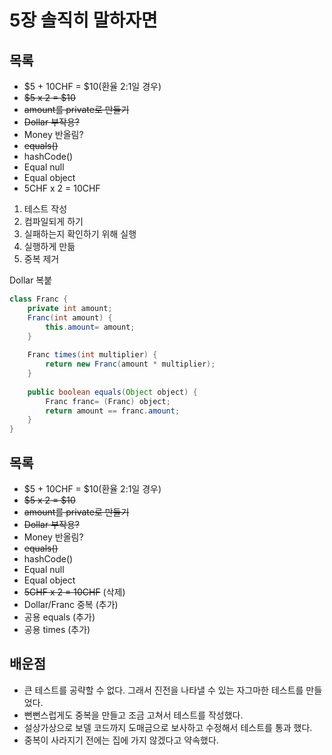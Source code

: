# 5장 솔직히 말하자면

## 목록
- $5 + 10CHF = $10(환율 2:1일 경우)
- ~~$5 x 2 = $10~~
- ~~amount를 private로 만들기~~
- ~~Dollar 부작용?~~
- Money 반올림?
- ~~equals()~~
- hashCode()
- Equal null
- Equal object
- 5CHF x 2 = 10CHF

1. 테스트 작성
2. 컴파일되게 하기
3. 실패하는지 확인하기 위해 실행
4. 실행하게 만듦
5. 중복 제거

Dollar 복붙
```java
class Franc {    
    private int amount;
    Franc(int amount) {
        this.amount= amount;
    }
   
    Franc times(int multiplier) {
        return new Franc(amount * multiplier);
    }
   
    public boolean equals(Object object) {
        Franc franc= (Franc) object;
        return amount == franc.amount;
    }
}
```

## 목록
- $5 + 10CHF = $10(환율 2:1일 경우)
- ~~$5 x 2 = $10~~
- ~~amount를 private로 만들기~~
- ~~Dollar 부작용?~~
- Money 반올림?
- ~~equals()~~
- hashCode()
- Equal null
- Equal object
- ~~5CHF x 2 = 10CHF~~ (삭제)
- Dollar/Franc 중복 (추가)
- 공용 equals (추가)
- 공용 times (추가)

## 배운점
- 큰 테스트를 공략할 수 없다. 그래서 진전을 나타낼 수 있는 자그마한 테스트를 만들었다.
- 뻔뻔스럽게도 중복을 만들고 조금 고쳐서 테스트를 작성했다.
- 설상가상으로 보델 코드까지 도매금으로 보사하고 수정해서 테스트를 통과 했다.
- 중복이 사라지기 전에는 집에 가지 않겠다고 약속했다.